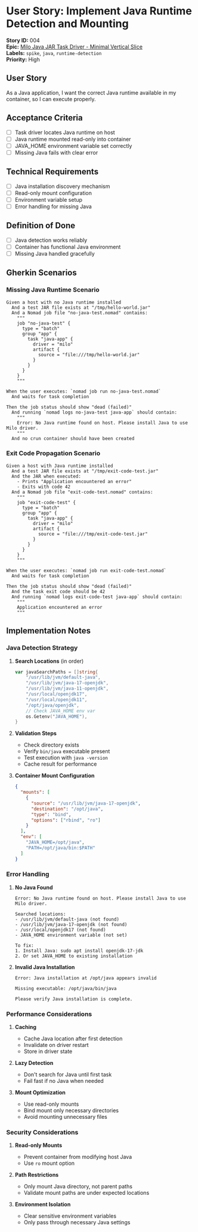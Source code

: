 # User Story: Implement Java Runtime Detection and Mounting

**Story ID:** 004  
**Epic:** [Milo Java JAR Task Driver - Minimal Vertical Slice](README.md)  
**Labels:** `spike`, `java`, `runtime-detection`  
**Priority:** High

## User Story

As a Java application, I want the correct Java runtime available in my container, so I can execute properly.

## Acceptance Criteria

- [ ] Task driver locates Java runtime on host
- [ ] Java runtime mounted read-only into container
- [ ] JAVA_HOME environment variable set correctly
- [ ] Missing Java fails with clear error

## Technical Requirements

- [ ] Java installation discovery mechanism
- [ ] Read-only mount configuration
- [ ] Environment variable setup
- [ ] Error handling for missing Java

## Definition of Done

- [ ] Java detection works reliably
- [ ] Container has functional Java environment
- [ ] Missing Java handled gracefully

## Gherkin Scenarios

### Missing Java Runtime Scenario

```gherkin
Given a host with no Java runtime installed
  And a test JAR file exists at "/tmp/hello-world.jar"
  And a Nomad job file "no-java-test.nomad" contains:
    """
    job "no-java-test" {
      type = "batch"
      group "app" {
        task "java-app" {
          driver = "milo"
          artifact {
            source = "file:///tmp/hello-world.jar"
          }
        }
      }
    }
    """

When the user executes: `nomad job run no-java-test.nomad`
  And waits for task completion

Then the job status should show "dead (failed)"
  And running `nomad logs no-java-test java-app` should contain:
    """
    Error: No Java runtime found on host. Please install Java to use Milo driver.
    """
  And no crun container should have been created
```

### Exit Code Propagation Scenario

```gherkin
Given a host with Java runtime installed
  And a test JAR file exists at "/tmp/exit-code-test.jar"
  And the JAR when executed:
    - Prints "Application encountered an error"
    - Exits with code 42
  And a Nomad job file "exit-code-test.nomad" contains:
    """
    job "exit-code-test" {
      type = "batch"
      group "app" {
        task "java-app" {
          driver = "milo"
          artifact {
            source = "file:///tmp/exit-code-test.jar"
          }
        }
      }
    }
    """

When the user executes: `nomad job run exit-code-test.nomad`
  And waits for task completion

Then the job status should show "dead (failed)"
  And the task exit code should be 42
  And running `nomad logs exit-code-test java-app` should contain:
    """
    Application encountered an error
    """
```

## Implementation Notes

### Java Detection Strategy

1. **Search Locations** (in order)
   ```go
   var javaSearchPaths = []string{
       "/usr/lib/jvm/default-java",
       "/usr/lib/jvm/java-17-openjdk",
       "/usr/lib/jvm/java-11-openjdk",
       "/usr/local/openjdk17",
       "/usr/local/openjdk11",
       "/opt/java/openjdk",
       // Check JAVA_HOME env var
       os.Getenv("JAVA_HOME"),
   }
   ```

2. **Validation Steps**
   - Check directory exists
   - Verify `bin/java` executable present
   - Test execution with `java -version`
   - Cache result for performance

3. **Container Mount Configuration**
   ```json
   {
     "mounts": [
       {
         "source": "/usr/lib/jvm/java-17-openjdk",
         "destination": "/opt/java",
         "type": "bind",
         "options": ["rbind", "ro"]
       }
     ],
     "env": [
       "JAVA_HOME=/opt/java",
       "PATH=/opt/java/bin:$PATH"
     ]
   }
   ```

### Error Handling

1. **No Java Found**
   ```
   Error: No Java runtime found on host. Please install Java to use Milo driver.
   
   Searched locations:
   - /usr/lib/jvm/default-java (not found)
   - /usr/lib/jvm/java-17-openjdk (not found)
   - /usr/local/openjdk17 (not found)
   - JAVA_HOME environment variable (not set)
   
   To fix:
   1. Install Java: sudo apt install openjdk-17-jdk
   2. Or set JAVA_HOME to existing installation
   ```

2. **Invalid Java Installation**
   ```
   Error: Java installation at /opt/java appears invalid
   
   Missing executable: /opt/java/bin/java
   
   Please verify Java installation is complete.
   ```

### Performance Considerations

1. **Caching**
   - Cache Java location after first detection
   - Invalidate on driver restart
   - Store in driver state

2. **Lazy Detection**
   - Don't search for Java until first task
   - Fail fast if no Java when needed

3. **Mount Optimization**
   - Use read-only mounts
   - Bind mount only necessary directories
   - Avoid mounting unnecessary files

### Security Considerations

1. **Read-only Mounts**
   - Prevent container from modifying host Java
   - Use `ro` mount option

2. **Path Restrictions**
   - Only mount Java directory, not parent paths
   - Validate mount paths are under expected locations

3. **Environment Isolation**
   - Clear sensitive environment variables
   - Only pass through necessary Java settings